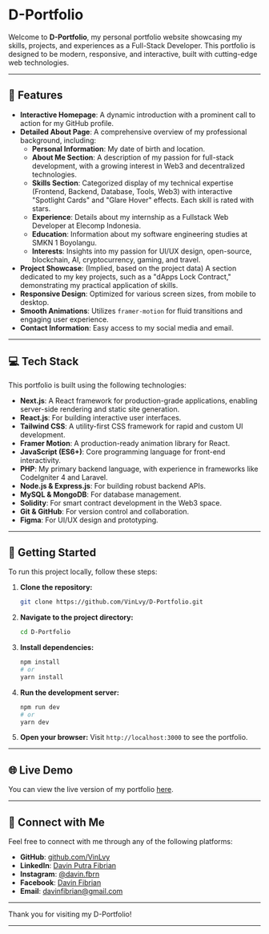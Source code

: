 # D-Portfolio

Welcome to **D-Portfolio**, my personal portfolio website showcasing my skills, projects, and experiences as a Full-Stack Developer. This portfolio is designed to be modern, responsive, and interactive, built with cutting-edge web technologies.

-----

## 🌟 Features

  * **Interactive Homepage**: A dynamic introduction with a prominent call to action for my GitHub profile.
  * **Detailed About Page**: A comprehensive overview of my professional background, including:
      * **Personal Information**: My date of birth and location.
      * **About Me Section**: A description of my passion for full-stack development, with a growing interest in Web3 and decentralized technologies.
      * **Skills Section**: Categorized display of my technical expertise (Frontend, Backend, Database, Tools, Web3) with interactive "Spotlight Cards" and "Glare Hover" effects. Each skill is rated with stars.
      * **Experience**: Details about my internship as a Fullstack Web Developer at Elecomp Indonesia.
      * **Education**: Information about my software engineering studies at SMKN 1 Boyolangu.
      * **Interests**: Insights into my passion for UI/UX design, open-source, blockchain, AI, cryptocurrency, gaming, and travel.
  * **Project Showcase**: (Implied, based on the project data) A section dedicated to my key projects, such as a "dApps Lock Contract," demonstrating my practical application of skills.
  * **Responsive Design**: Optimized for various screen sizes, from mobile to desktop.
  * **Smooth Animations**: Utilizes `framer-motion` for fluid transitions and engaging user experience.
  * **Contact Information**: Easy access to my social media and email.

-----

## 💻 Tech Stack

This portfolio is built using the following technologies:

  * **Next.js**: A React framework for production-grade applications, enabling server-side rendering and static site generation.
  * **React.js**: For building interactive user interfaces.
  * **Tailwind CSS**: A utility-first CSS framework for rapid and custom UI development.
  * **Framer Motion**: A production-ready animation library for React.
  * **JavaScript (ES6+)**: Core programming language for front-end interactivity.
  * **PHP**: My primary backend language, with experience in frameworks like CodeIgniter 4 and Laravel.
  * **Node.js & Express.js**: For building robust backend APIs.
  * **MySQL & MongoDB**: For database management.
  * **Solidity**: For smart contract development in the Web3 space.
  * **Git & GitHub**: For version control and collaboration.
  * **Figma**: For UI/UX design and prototyping.

-----

## 🚀 Getting Started

To run this project locally, follow these steps:

1.  **Clone the repository:**
    ```bash
    git clone https://github.com/VinLvy/D-Portfolio.git
    ```
2.  **Navigate to the project directory:**
    ```bash
    cd D-Portfolio
    ```
3.  **Install dependencies:**
    ```bash
    npm install
    # or
    yarn install
    ```
4.  **Run the development server:**
    ```bash
    npm run dev
    # or
    yarn dev
    ```
5.  **Open your browser:**
    Visit `http://localhost:3000` to see the portfolio.

-----

## 🌐 Live Demo

You can view the live version of my portfolio [here](https://d-portfolio-weld.vercel.app).

-----

## 🤝 Connect with Me

Feel free to connect with me through any of the following platforms:

  * **GitHub**: [github.com/VinLvy](https://github.com/VinLvy)
  * **LinkedIn**: [Davin Putra Fibrian](https://www.linkedin.com/in/davin-p-f-0b00a12b7/)
  * **Instagram**: [@davin.fbrn](https://instagram.com/davin.fbrn)
  * **Facebook**: [Davin Fibrian](https://facebook.com/davin.fbrn)
  * **Email**: davinfibrian@gmail.com

-----

Thank you for visiting my D-Portfolio\!

-----